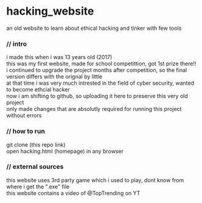 # hacking_website
an old website to learn about ethical hacking and tinker with few tools

### // intro  
i made this when i was 13 years old (2017)  
this was my first website, made for school competittion, got 1st prize there!!  
i continued to upgrade the project months after competition, so the final version differs with the orignal by little  
at that time i was very much intrested in the field of cyber security, wanted to become ethcial hacker  
now i am shifting to github, so uploading it here to preserve this very old project  
only made changes that are absolutly required for running this project without errors  

### // how to run  
git clone (this repo link)  
open hacking.html (homepage) in any browser  

### // external sources  
this website uses 3rd party game which i used to play, dont know from where i get the ".exe" file  
this website contains a video of @TopTrending on YT  



